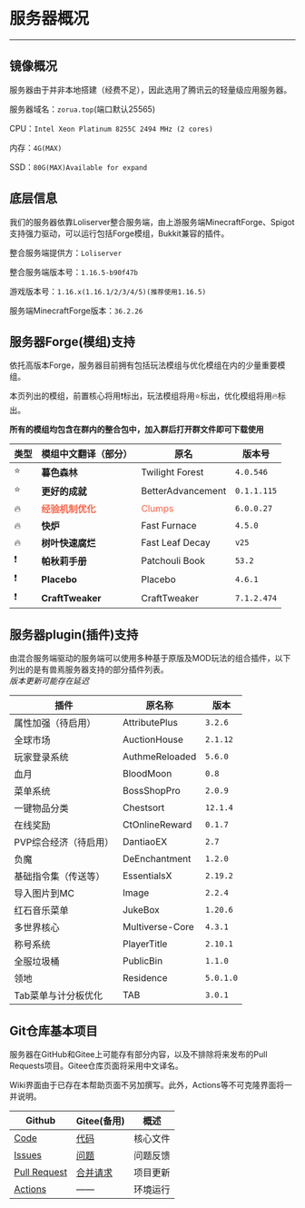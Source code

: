 # 服务器概况
***
## 镜像概况
服务器由于并非本地搭建（经费不足），因此选用了腾讯云的轻量级应用服务器。

服务器域名：`zorua.top`(端口默认25565)

CPU：`Intel Xeon Platinum 8255C 2494 MHz (2 cores)`

内存：`4G(MAX)`

SSD：`80G(MAX)Available for expand`

## 底层信息
我们的服务器依靠Loliserver整合服务端，由上游服务端MinecraftForge、Spigot支持强力驱动，可以运行包括Forge模组，Bukkit兼容的插件。

整合服务端提供方：`Loliserver`

整合服务端版本号：`1.16.5-b90f47b`

游戏版本号：`1.16.x(1.16.1/2/3/4/5)(推荐使用1.16.5)`

服务端MinecraftForge版本：`36.2.26`

## 服务器Forge(模组)支持
依托高版本Forge，服务器目前拥有包括玩法模组与优化模组在内的少量重要模组。

本页列出的模组，前置核心将用:exclamation:标出，玩法模组将用:star:标出，优化模组将用:fire:标出。

 **所有的模组均包含在群内的整合包中，加入群后打开群文件即可下载使用** 

| 类型            | 模组中文翻译（部分）       | 原名                | 版本号         |
|---------------|------------------|-------------------|-------------|
| :star:        | **暮色森林**         | Twilight Forest   | `4.0.546`   |
| :star:        | **更好的成就**        | BetterAdvancement | `0.1.1.115` |
| :fire: | **<font color="FF6347">经验机制优化</font>** | <font color="FF6347"> Clumps </font>     |  `6.0.0.27` |
| :fire:        | **快炉**           | Fast Furnace      | `4.5.0`     |
| :fire:        | **树叶快速腐烂**       | Fast Leaf Decay   | `v25`       |
| :exclamation: | **帕秋莉手册**        | Patchouli Book    | `53.2`      |
| :exclamation: | **Placebo**      | Placebo           | `4.6.1`     |
| :exclamation:  | **CraftTweaker**    | CraftTweaker            | `7.1.2.474` |

## 服务器plugin(插件)支持
由混合服务端驱动的服务端可以使用多种基于原版及MOD玩法的组合插件，以下列出的是有兽焉服务器支持的部分插件列表。</br>  _版本更新可能存在延迟_

| 插件         | 原名称             | 版本      |
|------------|-----------------|---------|
| 属性加强（待启用）  | AttributePlus             | `3.2.6`   |
| 全球市场       | AuctionHouse    | `2.1.12`  |
| 玩家登录系统     | AuthmeReloaded  | `5.6.0`   |
| 血月         | BloodMoon       | `0.8`     |
| 菜单系统       | BossShopPro     | `2.0.9`   |
| 一键物品分类     | Chestsort       | `12.1.4`  |
| 在线奖励       | CtOnlineReward  | `0.1.7`   |
| PVP综合经济（待启用）  | DantiaoEX             | `2.7`   |
| 负魔  | DeEnchantment             | `1.2.0`   |
| 基础指令集（传送等） | EssentialsX     | `2.19.2`  |
| 导入图片到MC    | Image           | `2.2.4`   |
| 红石音乐菜单     | JukeBox         | `1.20.6`  |
| 多世界核心      | Multiverse-Core | `4.3.1`   |
| 称号系统       | PlayerTitle     | `2.10.1`  |
| 全服垃圾桶      | PublicBin       | `1.1.0`   |
| 领地         | Residence       | `5.0.1.0` |
| Tab菜单与计分板优化  | TAB             | `3.0.1`   |


## Git仓库基本项目

服务器在GitHub和Gitee上可能存有部分内容，以及不排除将来发布的Pull Requests项目。Gitee仓库页面将采用中文译名。

Wiki界面由于已存在本帮助页面不另加撰写。此外，Actions等不可克隆界面将一并说明。

| Github                                                       | Gitee(备用)                                              | 概述   |
|--------------------------------------------------------------|--------------------------------------------------------|------|
| [Code](https://github.com/ZoruaFox/YSY-Server)               | [代码](https://gitee.com/zorua__fox/YSY-Server)          | 核心文件 |
| [Issues](https://github.com/ZoruaFox/YSY-Server/issues)      | [问题](https://gitee.com/zorua__fox/YSY-Server/issues)   | 问题反馈 |
| [Pull Request](https://github.com/ZoruaFox/YSY-Server/pulls) | [合并请求](https://gitee.com/zorua__fox/YSY-Server/issues) | 项目更新 |
| [Actions](https://github.com/ZoruaFox/YSY-Server/actions)    | ——                                                     | 环境运行 |